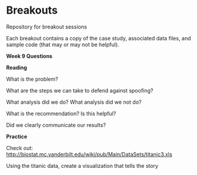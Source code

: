 # Breakouts
Repository for breakout sessions

Each breakout contains a copy of the case study, associated data files, and sample code (that may or may not be helpful).

<b>Week 9 Questions</b>

<b>Reading</b>

What is the problem?

What are the steps we can take to defend against spoofing?  

What analysis did we do?  What analysis did we not do?

What is the recommendation?  Is this helpful?

Did we clearly communicate our results?


<b>Practice</b>

Check out: http://biostat.mc.vanderbilt.edu/wiki/pub/Main/DataSets/titanic3.xls

Using the titanic data, create a visualization that tells the story


